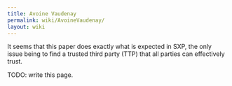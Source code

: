 ```yaml
---
title: Avoine Vaudenay
permalink: wiki/AvoineVaudenay/
layout: wiki
---
```


It seems that this paper does exactly what is expected in SXP, the only issue being to find a trusted third party (TTP) that all parties can effectively trust.

TODO: write this page.

